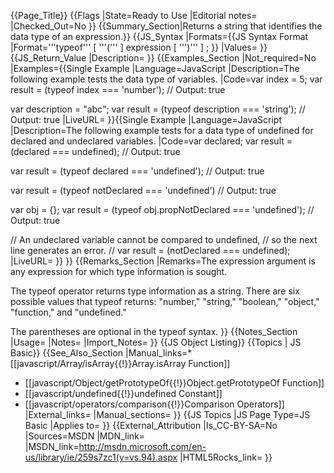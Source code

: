 {{Page_Title}}
{{Flags
|State=Ready to Use
|Editorial notes=
|Checked_Out=No
}}
{{Summary_Section|Returns a string that identifies the data type of an expression.}}
{{JS_Syntax
|Formats={{JS Syntax Format
|Format='''typeof''' [ '''(''' ] expression [ ''')''' ] ;
}}
|Values=
}}
{{JS_Return_Value
|Description=
}}
{{Examples_Section
|Not_required=No
|Examples={{Single Example
|Language=JavaScript
|Description=The following example tests the data type of variables.
|Code=var index = 5;
 var result = (typeof index === 'number');
 // Output: true
 
 var description = "abc";
 var result = (typeof description === 'string');
 // Output: true
|LiveURL=
}}{{Single Example
|Language=JavaScript
|Description=The following example tests for a data type of undefined for declared and undeclared variables.
|Code=var declared;
 var result = (declared === undefined);
 // Output: true
 
 var result = (typeof declared === 'undefined');
 // Output: true
 
 var result = (typeof notDeclared === 'undefined')
 // Output: true
 
 var obj = {};
 var result = (typeof obj.propNotDeclared === 'undefined');
 // Output: true
 
 // An undeclared variable cannot be compared to undefined,
 // so the next line generates an error.
 //  var result = (notDeclared === undefined);
|LiveURL=
}}
}}
{{Remarks_Section
|Remarks=The expression argument is any expression for which type information is sought.

The typeof operator returns type information as a string. There are six possible values that typeof returns: "number," "string," "boolean," "object," "function," and "undefined."

The parentheses are optional in the typeof syntax.
}}
{{Notes_Section
|Usage=
|Notes=
|Import_Notes=
}}
{{JS Object Listing}}
{{Topics | JS Basic}}
{{See_Also_Section
|Manual_links=* [[javascript/Array/isArray{{!}}Array.isArray Function]]
* [[javascript/Object/getPrototypeOf{{!}}Object.getPrototypeOf Function]]
* [[javascript/undefined{{!}}undefined Constant]]
* [[javascript/operators/comparison{{!}}Comparison Operators]]
|External_links=
|Manual_sections=
}}
{{JS Topics
|JS Page Type=JS Basic
|Applies to=
}}
{{External_Attribution
|Is_CC-BY-SA=No
|Sources=MSDN
|MDN_link=
|MSDN_link=http://msdn.microsoft.com/en-us/library/ie/259s7zc1(v=vs.94).aspx
|HTML5Rocks_link=
}}